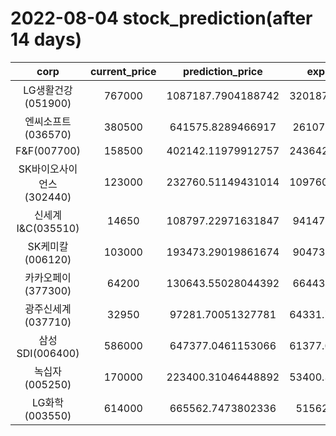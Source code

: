 # 2022-08-04 stock_prediction(after 14 days)

|   corp   |   current_price   |   prediction_price   |   expected_profit   |
|:--------:|:-----------------:|:--------------------:|:-------------------:|
|LG생활건강(051900)|767000|1087187.7904188742|320187.79041887424|
|엔씨소프트(036570)|380500|641575.8289466917|261075.8289466917|
|F&F(007700)|158500|402142.11979912757|243642.11979912757|
|SK바이오사이언스(302440)|123000|232760.51149431014|109760.51149431014|
|신세계 I&C(035510)|14650|108797.22971631847|94147.22971631847|
|SK케미칼(006120)|103000|193473.29019861674|90473.29019861674|
|카카오페이(377300)|64200|130643.55028044392|66443.55028044392|
|광주신세계(037710)|32950|97281.70051327781|64331.700513277814|
|삼성SDI(006400)|586000|647377.0461153066|61377.046115306555|
|녹십자(005250)|170000|223400.31046448892|53400.310464488924|
|LG화학(003550)|614000|665562.7473802336|51562.7473802336|
